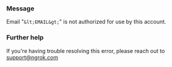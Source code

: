 
### Message
Email "`&lt;EMAIL&gt;`" is not authorized for use by this account.

### Further help
If you're having trouble resolving this error, please reach out to [support@ngrok.com](mailto:support@ngrok.com?subject=Help%20with%20ERR_NGROK_5511)

